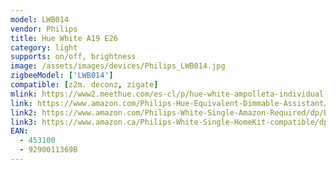 ```yaml
---
model: LWB014
vendor: Philips
title: Hue White A19 E26 
category: light
supports: on/off, brightness
image: /assets/images/devices/Philips_LWB014.jpg
zigbeeModel: ['LWB014']
compatible: [z2m. deconz, zigate]
mlink: https://www2.meethue.com/es-cl/p/hue-white-ampolleta-individual-e27/8718696449578
link: https://www.amazon.com/Philips-Hue-Equivalent-Dimmable-Assistant/dp/B073SSNNNH
link2: https://www.amazon.com/Philips-White-Single-Amazon-Required/dp/B016AEHUQ6
link3: https://www.amazon.ca/Philips-White-Single-HomeKit-compatible/dp/B01B9APZ6S
EAN: 
  - 453100
  - 9290011369B
---
```

